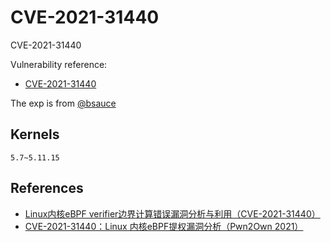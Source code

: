 # CVE-2021-31440

CVE-2021-31440

Vulnerability reference:
 * [CVE-2021-31440](http://cve.mitre.org/cgi-bin/cvename.cgi?name=CVE-2021-31440)  

The exp is from [@bsauce](https://github.com/bsauce/kernel-exploit-factory/tree/main/CVE-2021-31440)

## Kernels
```
5.7~5.11.15
```

## References
+ [Linux内核eBPF verifier边界计算错误漏洞分析与利用（CVE-2021-31440）](https://mp.weixin.qq.com/s/RuAEFgQLD_btmzfcviJIEw)
+ [CVE-2021-31440：Linux 内核eBPF提权漏洞分析（Pwn2Own 2021）](https://www.anquanke.com/post/id/242567)